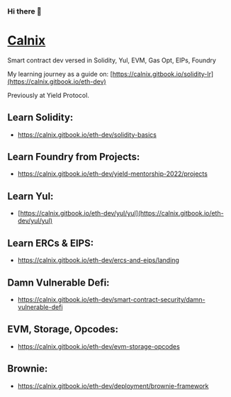 ### Hi there 👋

# [Calnix](https://twitter.com/cal_nix)

Smart contract dev versed in Solidity, Yul, EVM, Gas Opt, EIPs, Foundry

My learning journey as a guide on: [https://calnix.gitbook.io/solidity-lr](https://calnix.gitbook.io/eth-dev)

Previously at Yield Protocol. 

## Learn Solidity:
- https://calnix.gitbook.io/eth-dev/solidity-basics

## Learn Foundry from Projects:
- https://calnix.gitbook.io/eth-dev/yield-mentorship-2022/projects

## Learn Yul:
- [https://calnix.gitbook.io/eth-dev/yul/yul](https://calnix.gitbook.io/eth-dev/yul/yul)

## Learn ERCs & EIPS:
- https://calnix.gitbook.io/eth-dev/ercs-and-eips/landing

## Damn Vulnerable Defi:
- https://calnix.gitbook.io/eth-dev/smart-contract-security/damn-vulnerable-defi

## EVM, Storage, Opcodes:
- https://calnix.gitbook.io/eth-dev/evm-storage-opcodes

## Brownie:
- https://calnix.gitbook.io/eth-dev/deployment/brownie-framework
